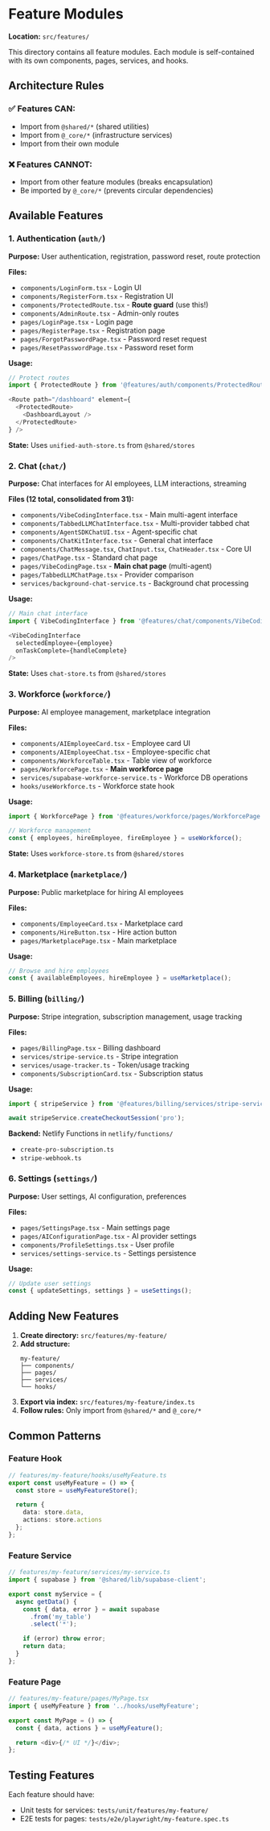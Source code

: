 # Feature Modules

**Location:** `src/features/`

This directory contains all feature modules. Each module is self-contained with its own components, pages, services, and hooks.

## Architecture Rules

### ✅ Features CAN:
- Import from `@shared/*` (shared utilities)
- Import from `@_core/*` (infrastructure services)
- Import from their own module

### ❌ Features CANNOT:
- Import from other feature modules (breaks encapsulation)
- Be imported by `@_core/*` (prevents circular dependencies)

## Available Features

### 1. Authentication (`auth/`)
**Purpose:** User authentication, registration, password reset, route protection

**Files:**
- `components/LoginForm.tsx` - Login UI
- `components/RegisterForm.tsx` - Registration UI
- `components/ProtectedRoute.tsx` - **Route guard** (use this!)
- `components/AdminRoute.tsx` - Admin-only routes
- `pages/LoginPage.tsx` - Login page
- `pages/RegisterPage.tsx` - Registration page
- `pages/ForgotPasswordPage.tsx` - Password reset request
- `pages/ResetPasswordPage.tsx` - Password reset form

**Usage:**
```typescript
// Protect routes
import { ProtectedRoute } from '@features/auth/components/ProtectedRoute';

<Route path="/dashboard" element={
  <ProtectedRoute>
    <DashboardLayout />
  </ProtectedRoute>
} />
```

**State:** Uses `unified-auth-store.ts` from `@shared/stores`

### 2. Chat (`chat/`)
**Purpose:** Chat interfaces for AI employees, LLM interactions, streaming

**Files (12 total, consolidated from 31):**
- `components/VibeCodingInterface.tsx` - Main multi-agent interface
- `components/TabbedLLMChatInterface.tsx` - Multi-provider tabbed chat
- `components/AgentSDKChatUI.tsx` - Agent-specific chat
- `components/ChatKitInterface.tsx` - General chat interface
- `components/ChatMessage.tsx`, `ChatInput.tsx`, `ChatHeader.tsx` - Core UI
- `pages/ChatPage.tsx` - Standard chat page
- `pages/VibeCodingPage.tsx` - **Main chat page** (multi-agent)
- `pages/TabbedLLMChatPage.tsx` - Provider comparison
- `services/background-chat-service.ts` - Background chat processing

**Usage:**
```typescript
// Main chat interface
import { VibeCodingInterface } from '@features/chat/components/VibeCodingInterface';

<VibeCodingInterface
  selectedEmployee={employee}
  onTaskComplete={handleComplete}
/>
```

**State:** Uses `chat-store.ts` from `@shared/stores`

### 3. Workforce (`workforce/`)
**Purpose:** AI employee management, marketplace integration

**Files:**
- `components/AIEmployeeCard.tsx` - Employee card UI
- `components/AIEmployeeChat.tsx` - Employee-specific chat
- `components/WorkforceTable.tsx` - Table view of workforce
- `pages/WorkforcePage.tsx` - **Main workforce page**
- `services/supabase-workforce-service.ts` - Workforce DB operations
- `hooks/useWorkforce.ts` - Workforce state hook

**Usage:**
```typescript
import { WorkforcePage } from '@features/workforce/pages/WorkforcePage';

// Workforce management
const { employees, hireEmployee, fireEmployee } = useWorkforce();
```

**State:** Uses `workforce-store.ts` from `@shared/stores`

### 4. Marketplace (`marketplace/`)
**Purpose:** Public marketplace for hiring AI employees

**Files:**
- `components/EmployeeCard.tsx` - Marketplace card
- `components/HireButton.tsx` - Hire action button
- `pages/MarketplacePage.tsx` - Main marketplace

**Usage:**
```typescript
// Browse and hire employees
const { availableEmployees, hireEmployee } = useMarketplace();
```

### 5. Billing (`billing/`)
**Purpose:** Stripe integration, subscription management, usage tracking

**Files:**
- `pages/BillingPage.tsx` - Billing dashboard
- `services/stripe-service.ts` - Stripe integration
- `services/usage-tracker.ts` - Token/usage tracking
- `components/SubscriptionCard.tsx` - Subscription status

**Usage:**
```typescript
import { stripeService } from '@features/billing/services/stripe-service';

await stripeService.createCheckoutSession('pro');
```

**Backend:** Netlify Functions in `netlify/functions/`
- `create-pro-subscription.ts`
- `stripe-webhook.ts`

### 6. Settings (`settings/`)
**Purpose:** User settings, AI configuration, preferences

**Files:**
- `pages/SettingsPage.tsx` - Main settings page
- `pages/AIConfigurationPage.tsx` - AI provider settings
- `components/ProfileSettings.tsx` - User profile
- `services/settings-service.ts` - Settings persistence

**Usage:**
```typescript
// Update user settings
const { updateSettings, settings } = useSettings();
```

## Adding New Features

1. **Create directory:** `src/features/my-feature/`
2. **Add structure:**
   ```
   my-feature/
   ├── components/
   ├── pages/
   ├── services/
   └── hooks/
   ```
3. **Export via index:** `src/features/my-feature/index.ts`
4. **Follow rules:** Only import from `@shared/*` and `@_core/*`

## Common Patterns

### Feature Hook
```typescript
// features/my-feature/hooks/useMyFeature.ts
export const useMyFeature = () => {
  const store = useMyFeatureStore();

  return {
    data: store.data,
    actions: store.actions
  };
};
```

### Feature Service
```typescript
// features/my-feature/services/my-service.ts
import { supabase } from '@shared/lib/supabase-client';

export const myService = {
  async getData() {
    const { data, error } = await supabase
      .from('my_table')
      .select('*');

    if (error) throw error;
    return data;
  }
};
```

### Feature Page
```typescript
// features/my-feature/pages/MyPage.tsx
import { useMyFeature } from '../hooks/useMyFeature';

export const MyPage = () => {
  const { data, actions } = useMyFeature();

  return <div>{/* UI */}</div>;
};
```

## Testing Features
Each feature should have:
- Unit tests for services: `tests/unit/features/my-feature/`
- E2E tests for pages: `tests/e2e/playwright/my-feature.spec.ts`
